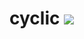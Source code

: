 # cyclic [![](https://circleci.com/gh/omrilotan/cyclic.svg?style=svg)](https://circleci.com/gh/omrilotan/cyclic)
